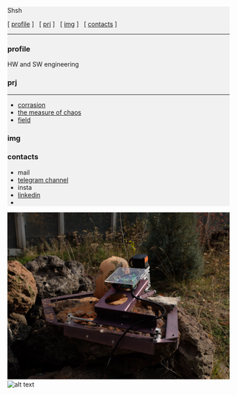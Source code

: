 <div style="background-color:rgba(0, 0, 0, 0.0470588); 

# Shsh

[ [profile](#profile)  ] &nbsp; [ [prj](#prj) ] &nbsp; [ [img](#img) ] &nbsp;  [ [contacts](#contacts) ] 

----






### profile

HW and SW engineering


### prj
----
* [corrasion] 
* [the measure of chaos]
* [field] 

### img

### contacts

* mail
* [telegram channel] 
* insta
* [linkedin]
* 





</div>








[telegram channel]: https://t.me/all_these_things 
[corrasion]: https://www.cyland.org/made-in-cyland-catalogue/corrasion
[the measure of chaos]: https://www.cyland.org/made-in-cyland-catalogue/the-measure-of-chaos
[field]: https://www.cyland.org/made-in-cyland-catalogue/field-

[linkedin]: www.linkedin.com/in/dm-sh



![alt text](stone1.jpg "Title")
![alt text](chaos.jpg "Title")
